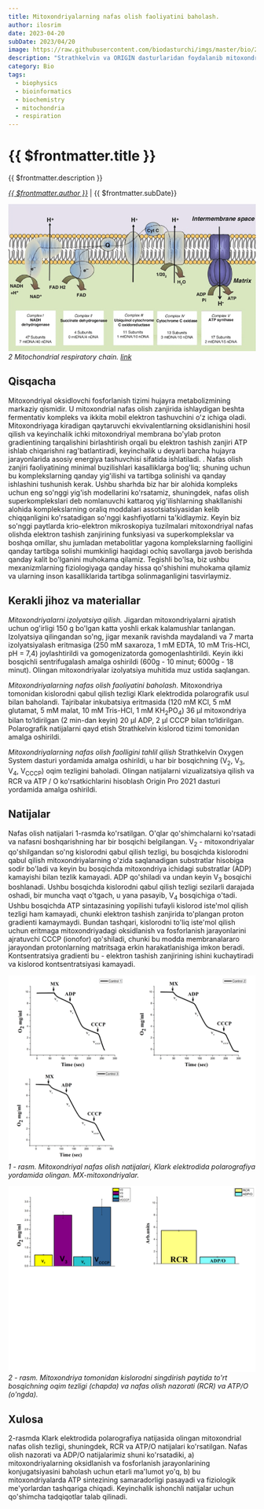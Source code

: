 ```yaml
---
title: Mitoxondriyalarning nafas olish faoliyatini baholash.
author: ilosrim
date: 2023-04-20
subDate: 2023/04/20
image: https://raw.githubusercontent.com/biodasturchi/imgs/master/bio/2023-04-20/banner.png
description: "Strathkelvin va ORIGIN dasturlaridan foydalanib mitoxondriya nafas olish faoliyatini o'rganish"
category: Bio
tags:
  - biophysics
  - bioinformatics
  - biochemistry
  - mitochondria
  - respiration
---
```


# {{ $frontmatter.title }}

{{ $frontmatter.description }}

_[{{ $frontmatter.author }}](mailto:ilosrim@outlook.com)_ | {{ $frontmatter.subDate}}

![banner](https://raw.githubusercontent.com/biodasturchi/imgs/master/bio/2023-04-20/banner.png)
_2 Mitochondrial respiratory chain. [link](https://www.researchgate.net/figure/Mitochondrial-respiratory-chain-For-mammals-the-respiratory-chain-consists-of-four_fig2_227115034)_

## Qisqacha

Mitoxondriyal oksidlovchi fosforlanish tizimi hujayra metabolizmining markaziy qismidir. U mitoxondrial nafas olish zanjirida ishlaydigan beshta fermentativ kompleks va ikkita mobil elektron tashuvchini o'z ichiga oladi. Mitoxondriyaga kiradigan qaytaruvchi ekvivalentlarning oksidlanishini hosil qilish va keyinchalik ichki mitoxondriyal membrana bo'ylab proton gradientining tarqalishini birlashtirish orqali bu elektron tashish zanjiri ATP ishlab chiqarishni rag'batlantiradi, keyinchalik u deyarli barcha hujayra jarayonlarida asosiy energiya tashuvchisi sifatida ishlatiladi. . Nafas olish zanjiri faoliyatining minimal buzilishlari kasalliklarga bog'liq; shuning uchun bu komplekslarning qanday yig'ilishi va tartibga solinishi va qanday ishlashini tushunish kerak. Ushbu sharhda biz har bir alohida kompleks uchun eng so'nggi yig'ish modellarini ko'rsatamiz, shuningdek, nafas olish superkomplekslari deb nomlanuvchi kattaroq yig'ilishlarning shakllanishi alohida komplekslarning oraliq moddalari assotsiatsiyasidan kelib chiqqanligini ko'rsatadigan so'nggi kashfiyotlarni ta'kidlaymiz. Keyin biz so'nggi paytlarda krio-elektron mikroskopiya tuzilmalari mitoxondriyal nafas olishda elektron tashish zanjirining funksiyasi va superkomplekslar va boshqa omillar, shu jumladan metabolitlar yagona komplekslarning faolligini qanday tartibga solishi mumkinligi haqidagi ochiq savollarga javob berishda qanday kalit bo'lganini muhokama qilamiz. Tegishli bo'lsa, biz ushbu mexanizmlarning fiziologiyaga qanday hissa qo'shishini muhokama qilamiz va ularning inson kasalliklarida tartibga solinmaganligini tasvirlaymiz.

## Kerakli jihoz va materiallar

_Mitoxondriyalarni izolyatsiya qilish._ Jigardan mitoxondriyalarni ajratish uchun og'irligi 150 g bo'lgan katta yoshli erkak kalamushlar tanlangan. Izolyatsiya qilingandan so'ng, jigar mexanik ravishda maydalandi va 7 marta izolyatsiyalash eritmasiga (250 mM saxaroza, 1 mM EDTA, 10 mM Tris-HCl, pH = 7,4) joylashtirildi va gomogenizatorda gomogenlashtirildi. Keyin ikki bosqichli sentrifugalash amalga oshirildi (600g - 10 minut; 6000g - 18 minut). Olingan mitoxondriyalar izolyatsiya muhitida muz ustida saqlangan.

_Mitoxondriyalarning nafas olish faoliyatini baholash._ Mitoxondriya tomonidan kislorodni qabul qilish tezligi Klark elektrodida polarografik usul bilan baholandi. Tajribalar inkubatsiya eritmasida (120 mM KCl, 5 mM glutamat, 5 mM malat, 10 mM Tris-HCl, 1 mM KH<sub>2</sub>PO<sub>4</sub>) 36 µl mitoxondriya bilan to‘ldirilgan (2 min-dan keyin) 20 µl ADP, 2 µl CCCP bilan to‘ldirilgan. Polarografik natijalarni qayd etish Strathkelvin kislorod tizimi tomonidan amalga oshirildi.

_Mitoxondriyalarning nafas olish faolligini tahlil qilish_ Strathkelvin Oxygen System dasturi yordamida amalga oshirildi, u har bir bosqichning (V<sub>2</sub>, V<sub>3</sub>, V<sub>4</sub>, V<sub>CCCP</sub>) oqim tezligini baholadi. Olingan natijalarni vizualizatsiya qilish va RCR va ATP / O ko'rsatkichlarini hisoblash Origin Pro 2021 dasturi yordamida amalga oshirildi.

## Natijalar

Nafas olish natijalari 1-rasmda ko'rsatilgan. O'qlar qo'shimchalarni ko'rsatadi va nafasni boshqarishning har bir bosqichi belgilangan. V<sub>2</sub> - mitoxondriyalar qo'shilgandan so'ng kislorodni qabul qilish tezligi, bu bosqichda kislorodni qabul qilish mitoxondriyalarning o'zida saqlanadigan substratlar hisobiga sodir bo'ladi va keyin bu bosqichda mitoxondriya ichidagi substratlar (ADP) kamayishi bilan tezlik kamayadi. ADP qo'shiladi va undan keyin V<sub>3</sub> bosqichi boshlanadi. Ushbu bosqichda kislorodni qabul qilish tezligi sezilarli darajada oshadi, bir muncha vaqt o'tgach, u yana pasayib, V<sub>4</sub> bosqichiga o'tadi. Ushbu bosqichda ATP sintazasining yopilishi tufayli kislorod iste'mol qilish tezligi ham kamayadi, chunki elektron tashish zanjirida to'plangan proton gradienti kamaymaydi. Bundan tashqari, kislorodni to'liq iste'mol qilish uchun eritmaga mitoxondriyadagi oksidlanish va fosforlanish jarayonlarini ajratuvchi CCCP (ionofor) qo'shiladi, chunki bu modda membranalararo jarayondan protonlarning matritsaga erkin harakatlanishiga imkon beradi. Kontsentratsiya gradienti bu - elektron tashish zanjirining ishini kuchaytiradi va kislorod kontsentratsiyasi kamayadi.

![image 1](https://raw.githubusercontent.com/biodasturchi/imgs/master/bio/2023-04-20/img-1.png)
_1 - rasm. Mitoxondriyal nafas olish natijalari,
Klark elektrodida polarografiya yordamida olingan. MX-mitoxondriyalar._

![image 2](https://raw.githubusercontent.com/biodasturchi/imgs/master/bio/2023-04-20/img-2.png)
_2 - rasm. Mitoxondriya tomonidan kislorodni singdirish paytida to'rt bosqichning oqim tezligi (chapda) va nafas olish nazorati (RCR) va ATP/O (o'ngda)._

## Xulosa

2-rasmda Klark elektrodida polarografiya natijasida olingan mitoxondrial nafas olish tezligi, shuningdek, RCR va ATP/O natijalari ko'rsatilgan. Nafas olish nazorati va ADP/O natijalarimiz shuni ko'rsatadiki, a) mitoxondriyalarning oksidlanish va fosforlanish jarayonlarining konjugatsiyasini baholash uchun etarli ma'lumot yo'q, b) bu ​​mitoxondriyalarda ATP sintezining samaradorligi pasayadi va fiziologik me'yorlardan tashqariga chiqadi. Keyinchalik ishonchli natijalar uchun qo'shimcha tadqiqotlar talab qilinadi.
